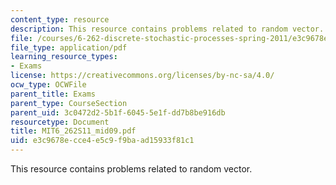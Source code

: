 ```yaml
---
content_type: resource
description: This resource contains problems related to random vector.
file: /courses/6-262-discrete-stochastic-processes-spring-2011/e3c9678ecce4e5c9f9baad15933f81c1_MIT6_262S11_mid09.pdf
file_type: application/pdf
learning_resource_types:
- Exams
license: https://creativecommons.org/licenses/by-nc-sa/4.0/
ocw_type: OCWFile
parent_title: Exams
parent_type: CourseSection
parent_uid: 3c0472d2-5b1f-6045-5e1f-dd7b8be916db
resourcetype: Document
title: MIT6_262S11_mid09.pdf
uid: e3c9678e-cce4-e5c9-f9ba-ad15933f81c1
---
```

This resource contains problems related to random vector.